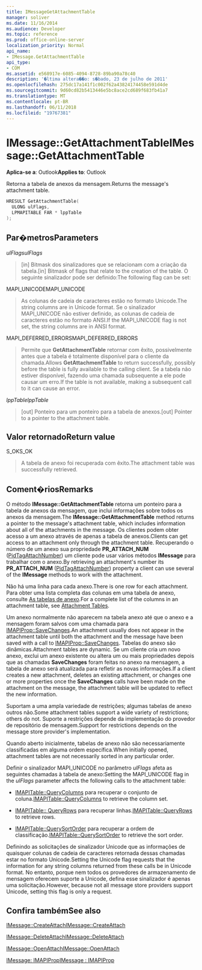 ```yaml
---
title: IMessageGetAttachmentTable
manager: soliver
ms.date: 11/16/2014
ms.audience: Developer
ms.topic: reference
ms.prod: office-online-server
localization_priority: Normal
api_name:
- IMessage.GetAttachmentTable
api_type:
- COM
ms.assetid: e568917e-6085-4094-8728-89ba90a78c40
description: '�ltima altera��o: s�bado, 23 de julho de 2011'
ms.openlocfilehash: 275dc17a141f1c002f62a43824174458e591d4de
ms.sourcegitcommit: 9d60cd82b5413446e5bc8ace2cd689f683fb41a7
ms.translationtype: MT
ms.contentlocale: pt-BR
ms.lasthandoff: 06/11/2018
ms.locfileid: "19767381"
---
```

# <a name="imessagegetattachmenttable"></a><span data-ttu-id="e9587-103">IMessage::GetAttachmentTable</span><span class="sxs-lookup"><span data-stu-id="e9587-103">IMessage::GetAttachmentTable</span></span>

  
  
<span data-ttu-id="e9587-104">**Aplica-se a**: Outlook</span><span class="sxs-lookup"><span data-stu-id="e9587-104">**Applies to**: Outlook</span></span> 
  
<span data-ttu-id="e9587-105">Retorna a tabela de anexos da mensagem.</span><span class="sxs-lookup"><span data-stu-id="e9587-105">Returns the message's attachment table.</span></span>
  
```cpp
HRESULT GetAttachmentTable(
  ULONG ulFlags,
  LPMAPITABLE FAR * lppTable
);
```

## <a name="parameters"></a><span data-ttu-id="e9587-106">Par�metros</span><span class="sxs-lookup"><span data-stu-id="e9587-106">Parameters</span></span>

 <span data-ttu-id="e9587-107">_ulFlags_</span><span class="sxs-lookup"><span data-stu-id="e9587-107">_ulFlags_</span></span>
  
> <span data-ttu-id="e9587-108">[in] Bitmask dos sinalizadores que se relacionam com a criação da tabela.</span><span class="sxs-lookup"><span data-stu-id="e9587-108">[in] Bitmask of flags that relate to the creation of the table.</span></span> <span data-ttu-id="e9587-109">O seguinte sinalizador pode ser definido:</span><span class="sxs-lookup"><span data-stu-id="e9587-109">The following flag can be set:</span></span> 
    
<span data-ttu-id="e9587-110">MAPI_UNICODE</span><span class="sxs-lookup"><span data-stu-id="e9587-110">MAPI_UNICODE</span></span> 
  
> <span data-ttu-id="e9587-111">As colunas de cadeia de caracteres estão no formato Unicode.</span><span class="sxs-lookup"><span data-stu-id="e9587-111">The string columns are in Unicode format.</span></span> <span data-ttu-id="e9587-112">Se o sinalizador MAPI_UNICODE não estiver definido, as colunas de cadeia de caracteres estão no formato ANSI.</span><span class="sxs-lookup"><span data-stu-id="e9587-112">If the MAPI_UNICODE flag is not set, the string columns are in ANSI format.</span></span>
    
<span data-ttu-id="e9587-113">MAPI_DEFERRED_ERRORS</span><span class="sxs-lookup"><span data-stu-id="e9587-113">MAPI_DEFERRED_ERRORS</span></span> 
  
> <span data-ttu-id="e9587-114">Permite que **GetAttachmentTable** retornar com êxito, possivelmente antes que a tabela é totalmente disponível para o cliente da chamada.</span><span class="sxs-lookup"><span data-stu-id="e9587-114">Allows **GetAttachmentTable** to return successfully, possibly before the table is fully available to the calling client.</span></span> <span data-ttu-id="e9587-115">Se a tabela não estiver disponível, fazendo uma chamada subsequente a ele pode causar um erro.</span><span class="sxs-lookup"><span data-stu-id="e9587-115">If the table is not available, making a subsequent call to it can cause an error.</span></span> 
    
 <span data-ttu-id="e9587-116">_lppTable_</span><span class="sxs-lookup"><span data-stu-id="e9587-116">_lppTable_</span></span>
  
> <span data-ttu-id="e9587-117">[out] Ponteiro para um ponteiro para a tabela de anexos.</span><span class="sxs-lookup"><span data-stu-id="e9587-117">[out] Pointer to a pointer to the attachment table.</span></span>
    
## <a name="return-value"></a><span data-ttu-id="e9587-118">Valor retornado</span><span class="sxs-lookup"><span data-stu-id="e9587-118">Return value</span></span>

<span data-ttu-id="e9587-119">S_OK</span><span class="sxs-lookup"><span data-stu-id="e9587-119">S_OK</span></span> 
  
> <span data-ttu-id="e9587-120">A tabela de anexo foi recuperada com êxito.</span><span class="sxs-lookup"><span data-stu-id="e9587-120">The attachment table was successfully retrieved.</span></span>
    
## <a name="remarks"></a><span data-ttu-id="e9587-121">Coment�rios</span><span class="sxs-lookup"><span data-stu-id="e9587-121">Remarks</span></span>

<span data-ttu-id="e9587-122">O método **IMessage::GetAttachmentTable** retorna um ponteiro para a tabela de anexos da mensagem, que inclui informações sobre todos os anexos da mensagem.</span><span class="sxs-lookup"><span data-stu-id="e9587-122">The **IMessage::GetAttachmentTable** method returns a pointer to the message's attachment table, which includes information about all of the attachments in the message.</span></span> <span data-ttu-id="e9587-123">Os clientes podem obter acesso a um anexo através de apenas a tabela de anexos.</span><span class="sxs-lookup"><span data-stu-id="e9587-123">Clients can get access to an attachment only through the attachment table.</span></span> <span data-ttu-id="e9587-124">Recuperando o número de um anexo sua propriedade **PR_ATTACH_NUM** ([PidTagAttachNumber](pidtagattachnumber-canonical-property.md)) um cliente pode usar vários métodos **IMessage** para trabalhar com o anexo.</span><span class="sxs-lookup"><span data-stu-id="e9587-124">By retrieving an attachment's number its **PR_ATTACH_NUM** ([PidTagAttachNumber](pidtagattachnumber-canonical-property.md)) property a client can use several of the **IMessage** methods to work with the attachment.</span></span> 
  
<span data-ttu-id="e9587-125">Não há uma linha para cada anexo.</span><span class="sxs-lookup"><span data-stu-id="e9587-125">There is one row for each attachment.</span></span> <span data-ttu-id="e9587-126">Para obter uma lista completa das colunas em uma tabela de anexo, consulte [As tabelas de anexo](attachment-tables.md).</span><span class="sxs-lookup"><span data-stu-id="e9587-126">For a complete list of the columns in an attachment table, see [Attachment Tables](attachment-tables.md).</span></span>
  
<span data-ttu-id="e9587-127">Um anexo normalmente não aparecem na tabela anexo até que o anexo e a mensagem foram salvos com uma chamada para [IMAPIProp::SaveChanges](imapiprop-savechanges.md).</span><span class="sxs-lookup"><span data-stu-id="e9587-127">An attachment usually does not appear in the attachment table until both the attachment and the message have been saved with a call to [IMAPIProp::SaveChanges](imapiprop-savechanges.md).</span></span> <span data-ttu-id="e9587-128">Tabelas do anexo são dinâmicas.</span><span class="sxs-lookup"><span data-stu-id="e9587-128">Attachment tables are dynamic.</span></span> <span data-ttu-id="e9587-129">Se um cliente cria um novo anexo, exclui um anexo existente ou altera um ou mais propriedades depois que as chamadas **SaveChanges** foram feitas no anexo na mensagem, a tabela de anexo será atualizada para refletir as novas informações.</span><span class="sxs-lookup"><span data-stu-id="e9587-129">If a client creates a new attachment, deletes an existing attachment, or changes one or more properties once the **SaveChanges** calls have been made on the attachment on the message, the attachment table will be updated to reflect the new information.</span></span> 
  
<span data-ttu-id="e9587-130">Suportam a uma ampla variedade de restrições; algumas tabelas de anexo outros não.</span><span class="sxs-lookup"><span data-stu-id="e9587-130">Some attachment tables support a wide variety of restrictions; others do not.</span></span> <span data-ttu-id="e9587-131">Suporte a restrições depende da implementação do provedor de repositório de mensagem.</span><span class="sxs-lookup"><span data-stu-id="e9587-131">Support for restrictions depends on the message store provider's implementation.</span></span> 
  
<span data-ttu-id="e9587-132">Quando aberto inicialmente, tabelas de anexo não são necessariamente classificadas em alguma ordem específica.</span><span class="sxs-lookup"><span data-stu-id="e9587-132">When initially opened, attachment tables are not necessarily sorted in any particular order.</span></span> 
  
<span data-ttu-id="e9587-133">Definir o sinalizador MAPI_UNICODE no parâmetro _ulFlags_ afeta as seguintes chamadas à tabela de anexo:</span><span class="sxs-lookup"><span data-stu-id="e9587-133">Setting the MAPI_UNICODE flag in the  _ulFlags_ parameter affects the following calls to the attachment table:</span></span> 
  
- <span data-ttu-id="e9587-134">[IMAPITable::QueryColumns](imapitable-querycolumns.md) para recuperar o conjunto de coluna.</span><span class="sxs-lookup"><span data-stu-id="e9587-134">[IMAPITable::QueryColumns](imapitable-querycolumns.md) to retrieve the column set.</span></span> 
    
- <span data-ttu-id="e9587-135">[IMAPITable:: QueryRows](imapitable-queryrows.md) para recuperar linhas.</span><span class="sxs-lookup"><span data-stu-id="e9587-135">[IMAPITable::QueryRows](imapitable-queryrows.md) to retrieve rows.</span></span> 
    
- <span data-ttu-id="e9587-136">[IMAPITable::QuerySortOrder](imapitable-querysortorder.md) para recuperar a ordem de classificação.</span><span class="sxs-lookup"><span data-stu-id="e9587-136">[IMAPITable::QuerySortOrder](imapitable-querysortorder.md) to retrieve the sort order.</span></span> 
    
<span data-ttu-id="e9587-137">Definindo as solicitações de sinalizador Unicode que as informações de quaisquer colunas de cadeia de caracteres retornada dessas chamadas estar no formato Unicode.</span><span class="sxs-lookup"><span data-stu-id="e9587-137">Setting the Unicode flag requests that the information for any string columns returned from these calls be in Unicode format.</span></span> <span data-ttu-id="e9587-138">No entanto, porque nem todos os provedores de armazenamento de mensagem oferecem suporte a Unicode, defina esse sinalizador é apenas uma solicitação.</span><span class="sxs-lookup"><span data-stu-id="e9587-138">However, because not all message store providers support Unicode, setting this flag is only a request.</span></span>
  
## <a name="see-also"></a><span data-ttu-id="e9587-139">Confira também</span><span class="sxs-lookup"><span data-stu-id="e9587-139">See also</span></span>



[<span data-ttu-id="e9587-140">IMessage::CreateAttach</span><span class="sxs-lookup"><span data-stu-id="e9587-140">IMessage::CreateAttach</span></span>](imessage-createattach.md)
  
[<span data-ttu-id="e9587-141">IMessage::DeleteAttach</span><span class="sxs-lookup"><span data-stu-id="e9587-141">IMessage::DeleteAttach</span></span>](imessage-deleteattach.md)
  
[<span data-ttu-id="e9587-142">IMessage::OpenAttach</span><span class="sxs-lookup"><span data-stu-id="e9587-142">IMessage::OpenAttach</span></span>](imessage-openattach.md)
  
[<span data-ttu-id="e9587-143">IMessage: IMAPIProp</span><span class="sxs-lookup"><span data-stu-id="e9587-143">IMessage : IMAPIProp</span></span>](imessageimapiprop.md)

